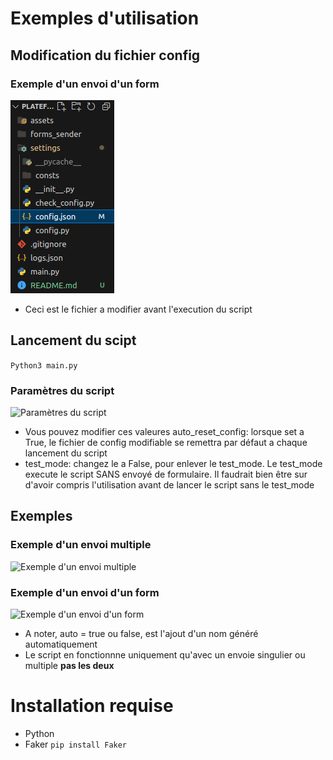 # Exemples d'utilisation

## Modification du fichier config
### Exemple d'un envoi d'un form
![Emplacement du fichier config](assets/config_location.png "Emplacement du fichier config")

- Ceci est le fichier a modifier avant l'execution du script

## Lancement du scipt
```Python3 main.py```
### Paramètres du script
![Paramètres du script](assets/parameters.png "Paramètres du script")

- Vous pouvez modifier ces valeures
auto_reset_config: lorsque set a True, le fichier de config modifiable se remettra par défaut a chaque lancement du script
- test_mode: changez le a False, pour enlever le test_mode. Le test_mode execute le script SANS envoyé de formulaire. Il faudrait bien être sur d'avoir compris l'utilisation avant de lancer le script sans le test_mode

## Exemples
### Exemple d'un envoi multiple
![Exemple d'un envoi multiple](assets/good_example_multiple.png "Exemple d'un envoi multiple")
### Exemple d'un envoi d'un form
![Exemple d'un envoi d'un form](assets/good_single.png "Exemple d'un envoi d'un form")
- A noter, auto = true ou false, est l'ajout d'un nom généré automatiquement
- Le script en fonctionnne uniquement qu'avec un envoie singulier ou multiple **pas les deux**

# Installation requise

- Python
- Faker ```pip install Faker```
